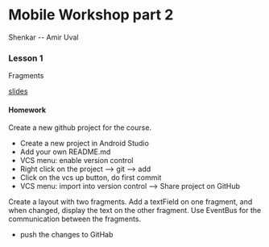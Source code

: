 Mobile Workshop part 2
===

Shenkar -- Amir Uval


### Lesson 1

Fragments

[slides](http://goo.gl/zhNjfp)


#### Homework
Create a new github project for the course.

- Create a new project in Android Studio
- Add your own README.md
- VCS menu: enable version control
- Right click on the project --> git --> add
- Click on the vcs up button, do first commit
- VCS menu: import into version control -->   Share project on GitHub

Create a layout with two fragments.
Add a textField on one fragment, and when changed, display the text on the other fragment.
Use EventBus for the communication between the fragments.

- push the changes to GitHab

